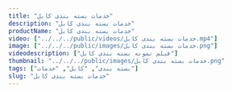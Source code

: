```yaml
---
title: "خدمات بسته بندی کابل"
description: "خدمات بسته بندی کابل"
productName: "خدمات بسته بندی کابل"
video: ["../../../public/videos/خدمات بسته بندی کابل.mp4"]
image: ["../../../public/images/خدمات بسته بندی کابل.png"]
videodescription: ["فیلم نمونه بسته بندی کابل"]
thumbnail: "../../../public/images/خدمات بسته بندی کابل.png"
tags: ["بسته بندی", "کابل", "خدمات"]
slug: "خدمات بسته بندی کابل"
---
```


